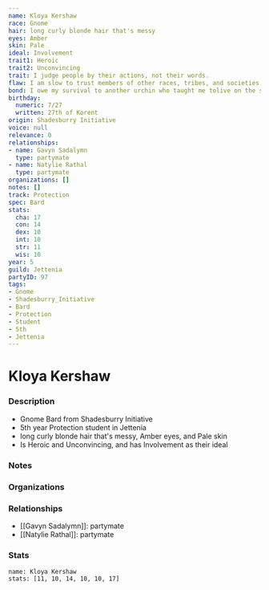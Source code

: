 ```yaml
---
name: Kloya Kershaw
race: Gnome
hair: long curly blonde hair that's messy
eyes: Amber
skin: Pale
ideal: Involvement
trait1: Heroic
trait2: Unconvincing
trait: I judge people by their actions, not their words.
flaw: I am slow to trust members of other races, tribes, and societies.
bond: I owe my survival to another urchin who taught me tolive on the streets.
birthday:
  numeric: 7/27
  written: 27th of Korent
origin: Shadesburry Initiative
voice: null
relevance: 0
relationships:
- name: Gavyn Sadalymn
  type: partymate
- name: Natylie Rathal
  type: partymate
organizations: []
notes: []
track: Protection
spec: Bard
stats:
  cha: 17
  con: 14
  dex: 10
  int: 10
  str: 11
  wis: 10
year: 5
guild: Jettenia
partyID: 97
tags:
- Gnome
- Shadesburry_Initiative
- Bard
- Protection
- Student
- 5th
- Jettenia
---
```

# Kloya Kershaw
### Description
- Gnome Bard from Shadesburry Initiative
- 5th year Protection student in Jettenia
- long curly blonde hair that's messy, Amber eyes, and Pale skin
- Is Heroic and Unconvincing, and has Involvement as their ideal

### Notes

### Organizations

### Relationships
- [[Gavyn Sadalymn]]: partymate
- [[Natylie Rathal]]: partymate

### Stats
```statblock
name: Kloya Kershaw
stats: [11, 10, 14, 10, 10, 17]
```